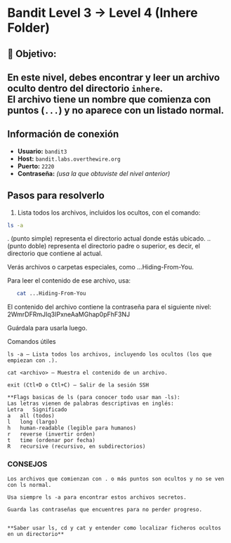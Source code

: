 #  Bandit Level 3 → Level 4 (Inhere Folder)

## 🎯 Objetivo:
En este nivel, debes encontrar y leer un archivo oculto dentro del directorio `inhere`.  
El archivo tiene un nombre que comienza con puntos (`...`) y no aparece con un listado normal.
---

## Información de conexión
- **Usuario:** `bandit3`  
- **Host:** `bandit.labs.overthewire.org`  
- **Puerto:** `2220`  
- **Contraseña:** _(usa la que obtuviste del nivel anterior)_

## Pasos para resolverlo

1. Lista todos los archivos, incluidos los ocultos, con el comando:

```bash
ls -a
```

 . (punto simple) representa el directorio actual donde estás ubicado.
.. (punto doble) representa el directorio padre o superior, es decir, el directorio que contiene al actual.

Verás archivos o carpetas especiales, como ...Hiding-From-You.

 Para leer el contenido de ese archivo, usa:
 ```bash
    cat ...Hiding-From-You
 ```

 El contenido del archivo contiene la contraseña para el siguiente nivel: 2WmrDFRmJIq3IPxneAaMGhap0pFhF3NJ

Guárdala para usarla luego.

Comandos útiles

    ls -a — Lista todos los archivos, incluyendo los ocultos (los que empiezan con .).

    cat <archivo> — Muestra el contenido de un archivo.

    exit (Ctl+D o Ctl+C) — Salir de la sesión SSH

    **Flags basicas de ls (para conocer todo usar man -ls):
    Las letras vienen de palabras descriptivas en inglés:
    Letra	Significado
    a	all (todos)
    l	long (largo)
    h	human-readable (legible para humanos)
    r	reverse (invertir orden)
    t	time (ordenar por fecha)
    R	recursive (recursivo, en subdirectorios)

### CONSEJOS

    Los archivos que comienzan con . o más puntos son ocultos y no se ven con ls normal.

    Usa siempre ls -a para encontrar estos archivos secretos.

    Guarda las contraseñas que encuentres para no perder progreso.


    **Saber usar ls, cd y cat y entender como localizar ficheros ocultos en un directorio**

